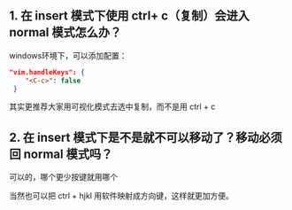 ## 1. 在 insert 模式下使用 ctrl+ c（复制）会进入 normal 模式怎么办？

windows环境下，可以添加配置：

```json
"vim.handleKeys": {
    "<C-c>": false
 }
```

其实更推荐大家用可视化模式去选中复制，而不是用 ctrl + c

##  2. 在 insert 模式下是不是就不可以移动了？移动必须回 normal 模式吗？

可以的，哪个更少按键就用哪个

当然也可以把 ctrl + hjkl 用软件映射成方向键，这样就更加方便。